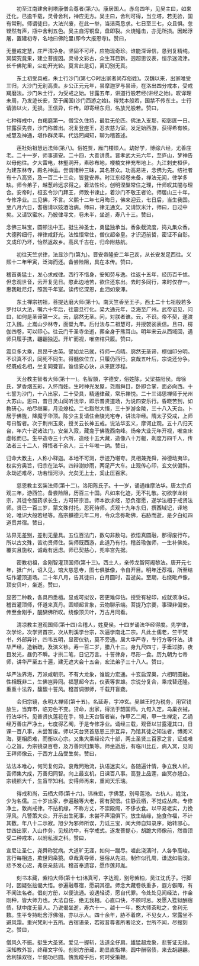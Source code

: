 <!-- { "loadSidebar": true } -->
　　初至江南建舍利塔康僧会尊者(第六)。康居国人。赤乌四年，见吴主曰，如来迁化，已逾千载，灵骨舍利，神应无方。吴主曰，舍利可得，当立塔，若无验，国有常刑。师谓徒曰，大法兴废，在此一举，当洁斋恳求。七日至三七，众且惧。忽铿然有声，瓶中舍利五色。吴主自泻铜盘，盘即裂。火烧锤击，亦无所损。因起浮屠，置建初寺，名地曰佛陀里(即今大报恩寺)。赞曰，

无量戒定慧，庄严清净身。坚固不可坏，应物现奇珍。谁能深谛信，恳到复精纯。冥契究竟果，建立菩提因。灵骨文彩古，众生耳目新。迥超思议表，恒示迷流津。长千佛陀里，尘劫开光轮。莫言此是幻，离幻别无真。

　　东土初受具戒，朱士行沙门(第七○时出家者尚存俗姓)。汉魏以来，出家唯受三归，大沙门无别高贵。乡公正元元年，昙摩迦罗与昙谛，在洛出四分戒本，受戒羯磨法。沙门朱士行，为受戒之始。甘露五年，讲道行般若经(讲经之始)。叹译理未周，乃发迹长安，至于阗国(沙门西游之始)。得梵本般若，国禁不传东土。士行请验以火，无损。王信异，许传。即寄经东归，名放光般若。赞曰，

七种得戒中，白羯磨第一。僧宝久住持，最胜无伦匹。佛法入支那，昭彰匪一日。甘露获先尝，沙门称首出。况复登座王，忍衣慈为室。发足始西游，获得希有帙。戒慧及神通，堪作群灵率。代远罔闻知，聊为稽首述。

　　莲社始祖慧远法师(第八)。俗姓贾，雁门楼烦人。幼好学，博综六经，尤善庄老。二十一岁，师事道安。二十四，大善讲贯。晋孝武大元六年，至庐山，梦神告以毋他往。夕大雷电，林壑洞开，素砂布地，楩楠文梓充布地上。九江刺史桓伊，为建东林寺，殿名神运。尝谓诸种三昧，其名甚众。功高易进，念佛为先。结社者有十八高贤，及一百二十三众，皆登安养。时江东经卷未备，禅法无闻，律学多缺。师令弟子，越葱岭远求得之。着法性论，创明涅槃常住之理，什师叹其闇与理合。安帝时，桓玄令沙门拜王，师致书谏止，着沙门不敬王者论。师居山三十年，专修净业。三见佛，不言。义熙十二年七月晦日，佛来迎云，七日后，当生我国。至八月六日，耆宿请以豉酒治病。师曰，律无通文。又请饮米汁，师曰，日过中矣。又请饮蜜水，乃披律寻文，卷未半，坐逝，寿八十三。赞曰，

念佛三昧宝，圆顿法中王。挺生神圣士，勇猛独承当。香象截流度，捣丸集众香。大德矜细行，禅律咸舒光。法性悟常住，僧仪超帝皇。才识迈前哲，密证不自彰。文成印乃坏，怡然返故乡。高风千古在，归命附慈航。

　　初往天竺求律，法显沙门(第九)。晋安帝隆安二年己亥，从长安发足西往。义熙十二年甲寅，泛海而还。备尝险阻，具在本传。赞曰，

稽首勇猛士，发心求戒律。西行不惜身，安知劳与逸。往返十五年，经历百千怵。但念观世音，云开复见日。愍此边地苦，欲住还东出。去时多同行，来时仅存一。惠我毗尼灯，照我千年室。读传忆深恩，血泪如泉滭。

　　东土禅宗初祖，菩提达磨大师(第十)。南天竺香至王子。西土二十七祖般若多罗付以大法，嘱六十年后，往震旦行化。梁大通元年，泛海至广州。武帝诏见，问曰，如何是圣谛第一义。云，廓然无圣。问，对朕者谁。云，不识。帝不契，遂渡江入魏。止嵩山少林寺，面壁九年。后付法与二祖慧可，并授袈裟表信。且曰，楞伽四卷，可以印心。往云门千圣寺坐逝，葬全身于熊耳山。明年宋云从西域回，遇师只履手携，翩翩独迈。开圹而视，唯空棺只履。赞曰，

震旦多大乘，昂昂千古英。譬如龙已就，待师一点晴。廓然无圣谛，楞伽印分明。不识真不识，同死不同生。得髓依位立，只履仍西行。哀哉五叶后，宗说还分争。经既成名相，坐复同聋盲。谁信安心诀，从来匪涉程。

　　天台教主智者大师(第十一)。名智顗，字德安，俗姓陈，父梁益阳侯。母徐氏，梦香烟五彩，入怀而妊。生时神光发屋，尧眉舜目，卧即合掌，面必向西。十七誓为沙门，十八出家，二十受具，精通律藏，常乐禅悦。二十三谒思禅师于光州大苏山。思曰，昔日灵山同听法华，即示普贤道场，为说四安乐行。昏晓苦到，如教研心，柏尽继栗，月没燎松。二七豁然大悟，三十岁游金陵，三十八入天台。卜居于佛陇，降魔于华顶。陈少主复请住金陵光宅寺，讲法华经。隋太子受戒，上师号曰智者。次于荆州玉泉，授关云长神五戒。说法华玄义，摩诃止观。五十八归天台，年六十说诸法门，安坐入寂，藏龛于佛陇西南峰。炀帝大业元年开视，唯空床虚帐而已。生平造寺三十六所，造经十五大藏，造像八十万躯，剃度万四千人，传法者三十二人，得悟者千余人，三十年唯一纳。赞曰，

归命大教主，人称小释迦。本地不可测，示迹乃堪夸。灵相兼尧舜，神德动夷华。权实穷奥旨，归宗在法华。四辩澍妙雨，两足严大车。止观传心印，玄文伏偏斜。永劫述难尽，功若恒河沙。允矣无上士，奚止压百家。

　　慈恩教主玄奘法师(第十二)。洛阳陈氏子。十一岁，诵通维摩法华。唐太宗贞观三年，游西竺。备尝险阻，历百三十国。凡如来化迹，无不礼敬。初欲学龙树宗，其徒令服药求长生，方可研宗旨。师本欲求经，恐负宿愿，遂学法相于戒贤法师。贤已一百三岁，蒙文殊付托，忍死待师。贞观十九年东归，撰西域记，译地论，唯识大般若经等。高宗麟德元年二月，令众念弥勒佛，右胁而逝，是夕白虹四道贯并宿。赞曰，

法界无差别，差别无量具。五位百法门，数句非数句。欲悟真圆融，那得废行布。所以古文殊，苦劝贤师住。奘师既西游，此道乃有付。稽首瑜伽师，一生补佛处。覆实且施权，诚哉有远虑。师已契慈心，兜率宫先据。

　　密教初祖，金刚智灌顶国师(第十三)。西土人，亲传龙智阿阇黎法。唐开元七年，抵广州，诏入见，馆大慈恩寺，图七俱胝像，令自开目。明年迁荐福，所至结坛作灌顶道场。二十年八月，告其徒曰，白月圆时，吾逝矣。至期，右绕毗卢像，顶安贝叶，坐逝。赞曰，

显密二种教，各具四悉檀。显或可拟议，密更难仰钻。授受有秘印，成就须净坛。稽首灌顶师，怀道来真丹。圆顿超言象，云物聊示端。菩提乃宗要，事理非偏安。传至金刚手，醍醐佛所叹。绕像顶贝叶，万古月同看。

　　清凉教主澄观国师(第十四)会稽人，姓夏侯。十四岁诵法华经得度。先学律，次学论，次学贤首宗，次从荆溪学台宗，次遍学南北二宗。凡此土儒老，竺干梵书，外部异计，四韦五明，显密仪轨，莫不旁通。居大华严寺，专行方等忏法。讲华严经，造新疏，及演义钞。寿一百二岁，腊八十三。身九尺四寸，手垂过膝，夜目发光，昼仍不瞬。才拱二笔，日记万言。十誓律身，尽形一食。历九朝为七帝师，讲华严至五十遍，建无遮大会十五会，宏法弟子三十八人。赞曰，

华严法界海，万派咸朝宗。不有大龙象，谁能力宏通。十玄启深奥，六相明圆融。性相既非二，生佛岂异同。福慧超今古，仪表等世雄。宗说分复合，乘戒替还隆。重重十法界，馥馥十誓风。稽首调御师，千载开盲聋。

　　会归宗镜，永明大禅师(第十五)。名延寿，字冲玄。吴越王时为税务，用官钱放生，当弃市，临刃色不变。贷命，出家，得法于韶国师。九旬入定，鸟巢衣裓，行法华忏。见普贤执莲花在手，特上天台智者岩，作甲乙二阄，甲一生禅定，乙诵经万善庄严净土，七度得乙阄，于是专修净业。诵经三载，观音以甘露灌其口，日课一百八事，未尝暂废。师以天台贤首慈恩三宗互异，乃馆其徒之知法者，博阅义海，更相质难，而衡以心宗。又集大乘经论六十部，两土圣贤三百家之言，证成唯心之旨。为宗镜录百卷，及万善同归集等。师坐逝后，有临川比丘，病入冥，见阎王拜师像云，于西方上品受生矣。赞曰，

法法本唯心，何同复何异。哀哉罔殆流，执语迷实义。各随遍计情，争立我人帜。吾师集大成，万善归同智。向上最玄机，日课百八事。高登上品莲，幽冥亦翘企。宗镜照大千，生盲罕知利。安得师再来，重闻天乐瑞。

　　得戒和尚，云栖大师(第十六)。讳袾宏，字佛慧，别号莲池。古杭人，姓沈，少为名儒。三十岁出家，参遍融等大老，密有契悟。住静云栖，不觉成丛席。专修净土，敦尚戒律。不拈机缘，不称方丈，不崇殿阁，不侈衣食。以平易老实，力挽浮风。凡警策大众，开示出生死事，未尝不声泪俱下。放生结缘，施食作福，不计其数。年八十二示寂。旭少为邪师所误，力诋三宝，闻大师自知录序，始转邪心。廿四出家，入山作务，见规约中，有学戒式。遂发菩提心，胡跪大师像前，然香顶受二种戒本，以附私淑之科。赞曰，

宣尼让圣仁，尧舜称犹病。大道旷无涯，如何一蹴尽。嗟此浇漓时，人各争高峻。言行每相违，欺世同枭獍。卓哉真导师，惩俗从先进。制作似孔周，谦退如临浚。悲予发心迟，弗获亲慈训。稽首奉遗容，愿作莲邦胤。

　　刻书本藏，紫柏大师(第十七)讳真可，字达观，别号紫柏，吴江沈氏子。行脚时，因疑张拙偈大悟。参遍融尊宿，愿嗣其德。师念大藏卷帙重多，遐方僻陬，有不闻法名者。倡刻方册，以便流通。设遇轻谤，愿自代罪。令处处见闻经法，作金刚种，皆大师力也。大法自任，绝无我相。心直口快，不顾时忌。发愿入狴狱酬宿债，狱中度无量人。乃说偈坐逝，寿六十一。越十一年，憨大师茶毗之，舍利无数。生平专持毗舍浮佛偈，亦以示人。四十余年，胁不着席，不见女人，常露坐不避风霜。重兴梵刹十五所。古宿语录，若寂音尊者所著论文，世所不闻，尽搜刻之。赞曰，

僧风久不振。挺生大圣贤。爱见一握斩，法道全仔肩。雄猛超龙象，悲誓证无缘。深知教外旨，终藉文字传。创刻方册藏，助显直指禅。圆中酬宿债，来去胡翩翩。舍利镇双径，半偈功已圆。愧我瞠乎后，何时受策鞭。

